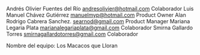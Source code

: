Andrés Olivier Fuentes del Río andresolivier@hotmail.com Colaborador
Luis Manuel Chávez Gutiérrez manuelmyp@hotmail.com Product Owner
Alan Rodrigo Cabrera Sanchez. searnod@gmail.com Product Manager
Mariana Legaria Plata marianalegariaplata@gmail.com Colaborador
Smirna Gallardo Torres smirnagallardotorres@gmail.com Colaborador 

Nombre del equipo: Los Macacos que Lloran
